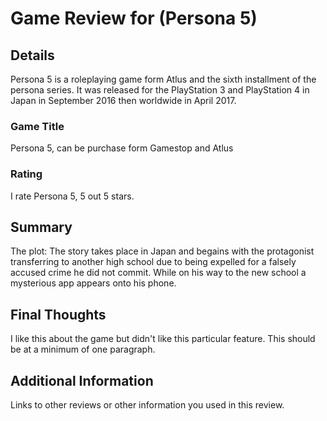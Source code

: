 # Game Review for (Persona 5)

## Details
Persona 5 is a roleplaying game form Atlus and the sixth installment of the persona series. It was released for the PlayStation 3 and PlayStation 4 in Japan in September 2016 then worldwide in April 2017.

### Game Title
Persona 5, can be purchase form Gamestop and Atlus

### Rating
I rate Persona 5, 5 out 5 stars.

## Summary
The plot: The story takes place in Japan and begains with the protagonist transferring to another high school due to being expelled for a falsely accused crime he did not commit. While on his way to the new school a mysterious app appears onto his phone.

## Final Thoughts
I like this about the game but didn't like this particular feature. This should be at a minimum of one paragraph.

## Additional Information
Links to other reviews or other information you used in this review.
